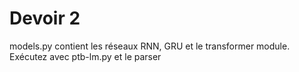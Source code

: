 # Devoir 2

models.py contient les réseaux RNN, GRU et le transformer module. Exécutez avec ptb-lm.py et le parser
